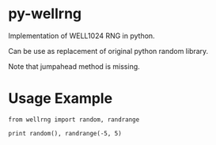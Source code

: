 py-wellrng
===========

Implementation of WELL1024 RNG in python.

Can be use as replacement of original python random library.

Note that jumpahead method is missing.

Usage Example
=============

    from wellrng import random, randrange
    
    print random(), randrange(-5, 5)
